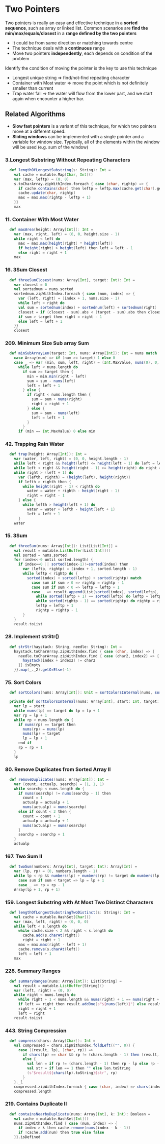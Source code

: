 # Two Pointers
Two pointers is really an easy and effective technique in a **sorted sequence**, such as array or linked list.
Common scenarios are **find the min/max/equals/closest** in a **range defined by the two pointers**

- It could be from same direction or matching towards centre
- The technique deals with a **continuous** range 
- Move two pointers **independently**, each depends on condition of the problem

Identify the condition of moving the pointer is the key to use this technique
  - Longest unique string => find/not-find repeating character 
  - Container with Most water => move the point which is not definitely smaller than current 
  - Trap water fall => the water will flow from the lower part, and we start again when encounter a higher bar.

## Related Algorithms
- **Slow fast pointers** is a variant of this technique, for which two pointers move at a different speed.
- **Sliding windows** can be implemented with a single pointer and a variable for window size. Typically, all of the elements within the window will be used (e.g. sum of the window)

### 3.Longest Substring Without Repeating Characters
```scala
  def lengthOfLongestSubstring(s: String): Int =
    val cache = mutable.Map[Char, Int]()
    var (max, leftp) = (0, 0)
    s.toCharArray.zipWithIndex.foreach { case (char, rightp) => {
      if cache.contains(char) then leftp = leftp.max(cache.get(char).get + 1)
      cache.update(char, rightp)
      max = max.max(rightp - leftp + 1)
    }}
    max
```

### 11. Container With Most Water
```scala
  def maxArea(height: Array[Int]): Int =
    var (max, right, left) = (0, 0, height.size - 1)
    while right < left do
      max = max.max(height(right) * height(left))
      if height(right) > height(left) then left = left - 1
      else right = right + 1
    max
```

### 16. 3Sum Closest
```scala
  def threeSumClosest(nums: Array[Int], target: Int): Int =
    var closest = 0
    val sortednum = nums.sorted
    sortednum.zipWithIndex.foreach { case (num, index) => {
      var (left, right) = (index + 1, nums.size - 1)
      while left < right do
      val sum = sortednum(index) + sortednum(left) + sortednum(right)
      closest = if (closest - sum).abs < (target - sum).abs then closest else sum
      if sum > target then right = right - 1
      else left = left + 1
    }}
    closest
```

### 209. Minimum Size Sub array Sum
```scala
  def minSubArrayLen(target: Int, nums: Array[Int]): Int = nums match
    case Array(num) => if (num >= target) 1 else 0
    case _ => var (min, sum, left, right) = (Int.MaxValue, nums(0), 0, 1)
      while left < nums.length do
        if sum >= target then {
          min = min.min(right - left)
          sum = sum - nums(left)
          left = left + 1
        } else {
          if right < nums.length then {
            sum = sum + nums(right)
            right = right + 1
          } else {
            sum = sum - nums(left)
            left = left + 1
          }
        }
      if (min == Int.MaxValue) 0 else min
```

### 42. Trapping Rain Water
```scala
  def trap(height: Array[Int]): Int =
    var (water, left, right) = (0, 0, height.length - 1)
    while left < right && height(left) <= height(left + 1) do left = left + 1
    while left < right && height(right - 1) >= height(right) do right = right - 1
    while right > (left + 1) do
      var (lefth, righth) = (height(left), height(right))
      if lefth > righth then {
        while height(right - 1) < righth do
          water = water + righth - height(right - 1)
          right = right - 1
      } else {
        while lefth > height(left + 1) do
          water = water + lefth - height(left + 1)
          left = left + 1
      }
    water
```

### 15. 3Sum
```scala
  def threeSum(nums: Array[Int]): List[List[Int]] =
    val result = mutable.ListBuffer[List[Int]]()
    val sorted = nums.sorted
    for (index<-0 until sorted.length) {
      if index==0 || sorted(index-1)!=sorted(index) then
        var (leftp, rightp) = (index + 1, sorted.length - 1)
        while leftp < rightp do {
          sorted(index) + sorted(leftp) + sorted(rightp) match
            case sum if sum > 0 => rightp = rightp - 1
            case sum if sum < 0 => leftp = leftp + 1
            case _ => result.append(List(sorted(index), sorted(leftp), sorted(rightp)))
              while sorted(leftp + 1) == sorted(leftp) do leftp = leftp + 1
              while sorted(rightp - 1) == sorted(rightp) do rightp = rightp - 1
              leftp = leftp + 1
              rightp = rightp - 1
        }
    }
    result.toList
```

### 28. Implement strStr()
```scala
  def strStr(haystack: String, needle: String): Int =
    haystack.toCharArray.zipWithIndex.find { case (char, index) => {
      needle.toCharArray.zipWithIndex.find { case (char2, index2) => {
        haystack(index + index2) != char2
      }}.isEmpty
    }}.map(_._2).getOrElse(-1)
```

### 75. Sort Colors
```scala
  def sortColors(nums: Array[Int]): Unit = sortColorsInternal(nums, sortColorsInternal(nums, 0, 0), 1)

  private def sortColorsInternal(nums: Array[Int], start: Int, target: Int): Int =
    var lp = start
    while nums(lp) == target do lp = lp + 1
    var rp = lp + 1
    while rp < nums.length do {
      if nums(rp) == target then
        nums(rp) = nums(lp)
        nums(lp) = target
        lp = lp + 1
      end if
      rp = rp + 1
    }
    lp
```

### 80. Remove Duplicates from Sorted Array II
```scala
  def removeDuplicates(nums: Array[Int]): Int =
    var (count, actualp, searchp) = (1, 1, 1)
    while searchp < nums.length do {
      if nums(searchp) != nums(searchp - 1) then
        count = 1
        actualp = actualp + 1
        nums(actualp) = nums(searchp)
      else if count < 2 then {
        count = count + 1
        actualp = actualp + 1
        nums(actualp) = nums(searchp)
      }
      searchp = searchp + 1
    }
    actualp
```

### 167. Two Sum II
```scala
  def twoSum(numbers: Array[Int], target: Int): Array[Int] =
    var (lp, rp) = (0, numbers.length - 1)
    while lp < rp && numbers(lp) + numbers(rp) != target do numbers(lp) + numbers(rp) match
      case sum if sum < target => lp = lp + 1
      case _ => rp = rp - 1
    Array(lp + 1, rp + 1)
```

### 159. Longest Substring with At Most Two Distinct Characters
```scala
  def lengthOfLongestSubstringTwoDistinct(s: String): Int =
    val cache = mutable.HashSet[Char]()
    var (max, left, right) = (0, 0, 0)
    while left < s.length do
      while cache.size < 2 && right < s.length do
        cache.add(s.charAt(right))
        right = right + 1
      max = max.max(right - left + 1)
      cache.remove(s.charAt(left))
      left = left + 1
    max
```

### 228. Summary Ranges
```scala
  def summaryRanges(nums: Array[Int]): List[String] =
    val result = mutable.ListBuffer[String]()
    var (left, right) = (0, 0)
    while right < nums.length do
      while right + 1 < nums.length && nums(right) + 1 == nums(right + 1) do right = right + 1
      if left == right then result.addOne(s"${nums(left)}") else result.addOne(s"${nums(left)}->${nums(right)}")
      right = right + 1
      left = right
    result.toList
```

### 443. String Compression
```scala
  def compress(chars: Array[Char]): Int =
    val compressed = chars.zipWithIndex.foldLeft(("", 0)) {
      case ((result, lp), (char, rp)) =>
        if chars(lp) == char && rp != (chars.length - 1) then (result, lp)
        else {
          val len = if rp != (chars.length - 1) then rp - lp else rp - lp + 1
          val str = if len == 1 then "" else len.toString
          (s"$result${chars(lp).toString}$str", rp)
        }
    }._1
    compressed.zipWithIndex.foreach { case (char, index) => chars(index) = char }
    compressed.length
```

### 219. Contains Duplicate II
```scala
  def containsNearbyDuplicate(nums: Array[Int], k: Int): Boolean =
    val cache = mutable.HashSet[Int]()
    nums.zipWithIndex.find { case (num, index) => {
      if index > k then cache.remove(nums(index - k - 1))
      if !cache.add(num) then true else false
    }}.isDefined
```
